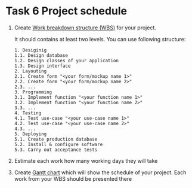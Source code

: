 Task 6 Project schedule
======

1) Create [Work breakdown structure (WBS)](https://en.wikipedia.org/wiki/Work_breakdown_structure) for your project.

   It should contains at least two levels. You can use following structure:
   
   ```
   1. Desiginig
   1.1. Design database
   1.2. Design classes of your application
   1.3. Design interface
   2. Layouting
   2.1. Create form "<your form/mockup name 1>"
   2.2. Create form "<your form/mockup name 2>"
   2.3. ...
   3. Programming
   3.1. Implement function "<your function name 1>"
   3.2. Implement function "<your function name 2>"   
   3.3. ...
   4. Testing
   4.1. Test use-case "<your use-case name 1>"
   4.2. Test use-case "<your use-case name 2>"
   4.3. ...      
   5. Deploying
   5.1. Create production database
   5.2. Install & configure software
   5.3. Carry out acceptance tests
   ```
   
2) Estimate each work how many working days they will take

3) Create [Gantt chart](https://en.wikipedia.org/wiki/Gantt_chart) which will show the schedule of your project. Each work from your WBS should be presented there



